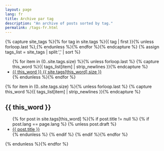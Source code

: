 ```yaml
---
layout: page
lang: fr
title: Archive par tag
description: "An archive of posts sorted by tag."
permalink: /tags-fr.html
---
```


{% capture site_tags %}{% for tag in site.tags %}{{ tag | first }}{% unless forloop.last %},{% endunless %}{% endfor %}{% endcapture %}
{% assign tags_list = site_tags | split:',' | sort %}

<ul class="entry-meta">
  {% for item in (0..site.tags.size) %}{% unless forloop.last %}
  {% capture this_word %}{{ tags_list[item] | strip_newlines }}{% endcapture %}
  <li><a href="#{{ this_word }}" class="tag"><span class="term">{{ this_word }}</span> <span class="count">{{ site.tags[this_word].size }}</span></a></li>
  {% endunless %}{% endfor %}
</ul>
{% for item in (0..site.tags.size) %}{% unless forloop.last %}
{% capture this_word %}{{ tags_list[item] | strip_newlines }}{% endcapture %}
   <h2 id="{{ this_word }}" class="tag-heading">{{ this_word }}</h2>
   <ul>
    {% for post in site.tags[this_word] %}{% if post.title != null %}
    {% if post.lang == page.lang %}
    {% unless post.draft %}
    <li class="entry-title"><a href="{{ site.url }}{{ post.url }}" title="{{ post.title }}">{{ post.title }}</a></li>
    {% endunless %}
    {% endif %}
    {% endif %}{% endfor %}
  </ul>
{% endunless %}{% endfor %}

